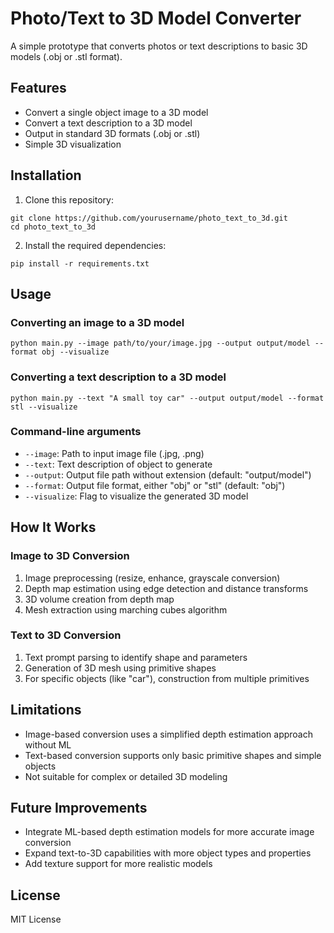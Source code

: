 # Photo/Text to 3D Model Converter

A simple prototype that converts photos or text descriptions to basic 3D models (.obj or .stl format).

## Features

- Convert a single object image to a 3D model
- Convert a text description to a 3D model
- Output in standard 3D formats (.obj or .stl)
- Simple 3D visualization

## Installation

1. Clone this repository:
```
git clone https://github.com/yourusername/photo_text_to_3d.git
cd photo_text_to_3d
```

2. Install the required dependencies:
```
pip install -r requirements.txt
```

## Usage

### Converting an image to a 3D model

```
python main.py --image path/to/your/image.jpg --output output/model --format obj --visualize
```

### Converting a text description to a 3D model

```
python main.py --text "A small toy car" --output output/model --format stl --visualize
```

### Command-line arguments

- `--image`: Path to input image file (.jpg, .png)
- `--text`: Text description of object to generate
- `--output`: Output file path without extension (default: "output/model")
- `--format`: Output file format, either "obj" or "stl" (default: "obj")
- `--visualize`: Flag to visualize the generated 3D model

## How It Works

### Image to 3D Conversion
1. Image preprocessing (resize, enhance, grayscale conversion)
2. Depth map estimation using edge detection and distance transforms
3. 3D volume creation from depth map
4. Mesh extraction using marching cubes algorithm

### Text to 3D Conversion
1. Text prompt parsing to identify shape and parameters
2. Generation of 3D mesh using primitive shapes
3. For specific objects (like "car"), construction from multiple primitives

## Limitations

- Image-based conversion uses a simplified depth estimation approach without ML
- Text-based conversion supports only basic primitive shapes and simple objects
- Not suitable for complex or detailed 3D modeling

## Future Improvements

- Integrate ML-based depth estimation models for more accurate image conversion
- Expand text-to-3D capabilities with more object types and properties
- Add texture support for more realistic models

## License

MIT License